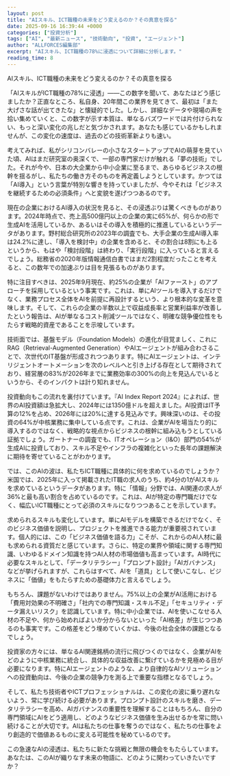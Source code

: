 ```yaml
---
layout: post
title: "AIスキル、ICT職種の未来をどう変えるのか？その真意を探る"
date: 2025-09-16 16:39:44 +0000
categories: ["投資分析"]
tags: ["AI", "最新ニュース", "技術動向", "投資", "エージェント"]
author: "ALLFORCES編集部"
excerpt: "AIスキル、ICT職種の78%に浸透について詳細に分析します。"
reading_time: 8
---
```


AIスキル、ICT職種の未来をどう変えるのか？その真意を探る

「AIスキルがICT職種の78%に浸透」――この数字を聞いて、あなたはどう感じましたか？正直なところ、私自身、20年間この業界を見てきて、最初は「また大げさな話が出てきたな」と懐疑的でした。しかし、詳細なデータや現場の声を拾い集めていくと、この数字が示す本質は、単なるバズワードでは片付けられない、もっと深い変化の兆しだと気づかされます。あなたも感じているかもしれませんが、この変化の速度は、過去のどの技術革新よりも速い。

考えてみれば、私がシリコンバレーの小さなスタートアップでAIの萌芽を見ていた頃、AIはまだ研究室の奥深くで、一部の専門家だけが触れる「夢の技術」でした。それが今や、日本の大企業から中小企業に至るまで、あらゆるビジネスの根幹を揺るがし、私たちの働き方そのものを再定義しようとしています。かつては「AI導入」という言葉が特別な響きを持っていましたが、今やそれは「ビジネスを継続するための必須条件」へと変貌を遂げつつあるのです。

現在の企業におけるAI導入の状況を見ると、その浸透ぶりは驚くべきものがあります。2024年時点で、売上高500億円以上の企業の実に65%が、何らかの形で生成AIを活用しているか、あるいはその導入を積極的に推進しているというデータがあります。野村総合研究所の2023年の調査でも、大手企業の生成AI導入率は24.2%に達し、「導入を検討中」の企業を含めると、その割合は8割にも上るというから、もはや「検討段階」は終わり、「実行段階」に入っていると言えるでしょう。総務省の2020年版情報通信白書ではまだ2割程度だったことを考えると、この数年での加速ぶりは目を見張るものがあります。

特に注目すべきは、2025年9月現在、約25%の企業が「AIファースト」のアプローチを採用しているという事実です。これは、単にAIツールを導入するだけでなく、業務プロセス全体をAIを前提に再設計するという、より根本的な変革を意味します。そして、これらの企業の半数以上で収益成長率と営業利益率が改善したという報告は、AIが単なるコスト削減ツールではなく、明確な競争優位性をもたらす戦略的資産であることを示唆しています。

技術面では、基盤モデル（Foundation Models）の進化が目覚ましく、これにRAG（Retrieval-Augmented Generation）やAIエージェントが組み合わさることで、次世代のIT基盤が形成されつつあります。特にAIエージェントは、インテリジェントオートメーションを次のレベルへと引き上げる存在として期待されており、経営層の83%が2026年までに業務効率の300%の向上を見込んでいるというから、そのインパクトは計り知れません。

投資動向もこの流れを裏付けています。『AI Index Report 2024』によれば、世界のAI投資額は急拡大し、2024年には1350億ドルを超えました。AI投資はIT予算の12%を占め、2026年には20%に達する見込みです。興味深いのは、その投資の64%が中核業務に集中している点です。これは、企業がAIを場当たり的に導入するのではなく、戦略的な視点からビジネスの根幹に組み込もうとしている証拠でしょう。ガートナーの調査でも、ITオペレーション（I&O）部門の54%が生成AIに投資しており、スキル不足やインフラの複雑化といった長年の課題解決に期待を寄せていることがわかります。

では、このAIの波は、私たちICT職種に具体的に何を求めているのでしょうか？米国では、2025年に入って掲載されたIT職の求人のうち、約4分の1がAIスキルを求めているというデータがあります。特に「情報」分野では、AI関連の求人が36%と最も高い割合を占めているのです。これは、AIが特定の専門職だけでなく、幅広いICT職種にとって必須のスキルになりつつあることを示しています。

求められるスキルも変化しています。単にAIモデルを構築できるだけでなく、そのビジネス価値を説明し、プロジェクトを推進できる能力が重要視されています。個人的には、この「ビジネス価値を語る力」こそが、これからのAI人材に最も求められる資質だと感じています。さらに、特定の業界や領域に関する専門知識、いわゆるドメイン知識を持つAI人材の市場価値も高まっています。AI時代に必要なスキルとして、「データリテラシー」「プロンプト設計」「AIガバナンス」などが挙げられますが、これらはすべて、AIを「道具」として使いこなし、ビジネスに「価値」をもたらすための基礎体力と言えるでしょう。

もちろん、課題がないわけではありません。75%以上の企業がAI活用における「費用対効果の不明確さ」「社内での専門知識・スキル不足」「セキュリティ・データ漏えいリスク」を認識しています。特に中小企業では、AIを使いこなせる人材の不足や、何から始めればよいか分からないといった「AI格差」が生じつつあるのも事実です。この格差をどう埋めていくかは、今後の社会全体の課題となるでしょう。

投資家の方々には、単なるAI関連銘柄の流行に飛びつくのではなく、企業がAIをどのように中核業務に統合し、具体的な収益改善に繋げているかを見極める目が必要になります。特にAIエージェントのような、より自律的なAIソリューションへの投資動向は、今後の企業の競争力を測る上で重要な指標となるでしょう。

そして、私たち技術者やICTプロフェッショナルは、この変化の波に乗り遅れないよう、常に学び続ける必要があります。プロンプト設計のスキルを磨き、データリテラシーを高め、AIガバナンスの重要性を理解することはもちろん、自分の専門領域にAIをどう適用し、どのようなビジネス価値を生み出せるかを常に問い続けることが大切です。AIは私たちの仕事を奪うのではなく、私たちの仕事をより創造的で価値あるものに変える可能性を秘めているのです。

この急速なAIの浸透は、私たちに新たな挑戦と無限の機会をもたらしています。あなたは、このAIが織りなす未来の物語に、どのように関わっていきたいですか？

